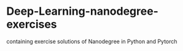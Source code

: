 # Deep-Learning-nanodegree-exercises
containing exercise solutions of Nanodegree in Python and Pytorch
